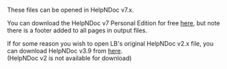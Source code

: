 These files can be opened in HelpNDoc v7.x.

You can download the HelpNDoc v7 Personal Edition for free [here](https://www.helpndoc.com/download/), but note there is a footer added to all pages in output files.

If for some reason you wish to open LB's original HelpNDoc v2.x file, you can download HelpNDoc v3.9 from [here](http://dl.ibe-software.com/hnd/helpndoc-setup-3.9.1.648.exe).  
(HelpNDoc v2 is not available for download)